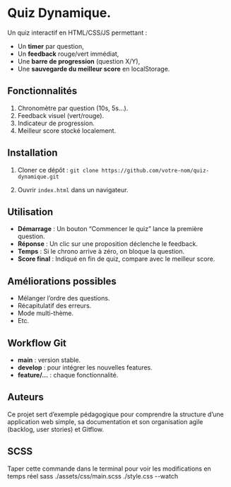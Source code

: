 # Quiz Dynamique.

Un quiz interactif en HTML/CSS/JS permettant :
- Un **timer** par question,
- Un **feedback** rouge/vert immédiat,
- Une **barre de progression** (question X/Y),
- Une **sauvegarde du meilleur score** en localStorage.

## Fonctionnalités

1. Chronomètre par question (10s, 5s…).
2. Feedback visuel (vert/rouge).
3. Indicateur de progression.
4. Meilleur score stocké localement.

## Installation

1. Cloner ce dépôt :
`git clone https://github.com/votre-nom/quiz-dynamique.git`

2. Ouvrir `index.html` dans un navigateur.

## Utilisation

- **Démarrage** : Un bouton “Commencer le quiz” lance la première question.
- **Réponse** : Un clic sur une proposition déclenche le feedback.
- **Temps** : Si le chrono arrive à zéro, on bloque la question.
- **Score final** : Indiqué en fin de quiz, compare avec le meilleur score.

## Améliorations possibles

- Mélanger l’ordre des questions.
- Récapitulatif des erreurs.
- Mode multi-thème.
- Etc.

## Workflow Git

- **main** : version stable.
- **develop** : pour intégrer les nouvelles features.
- **feature/…** : chaque fonctionnalité.

## Auteurs

Ce projet sert d’exemple pédagogique pour comprendre la structure d’une application web simple, sa documentation et son organisation agile (backlog, user stories) et Gitflow.

## SCSS

Taper cette commande dans le terminal pour voir les modifications en temps réel 
sass ./assets/css/main.scss ./style.css --watch